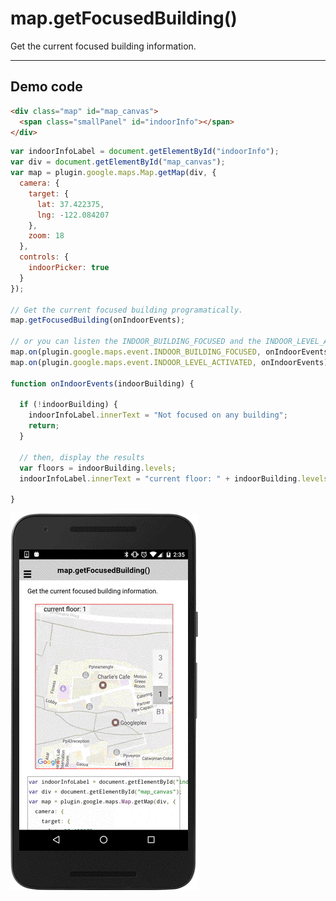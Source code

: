 # map.getFocusedBuilding()

Get the current focused building information.

------------------------------------------------------------

## Demo code

```html
<div class="map" id="map_canvas">
  <span class="smallPanel" id="indoorInfo"></span>
</div>
```

```js
var indoorInfoLabel = document.getElementById("indoorInfo");
var div = document.getElementById("map_canvas");
var map = plugin.google.maps.Map.getMap(div, {
  camera: {
    target: {
      lat: 37.422375,
      lng: -122.084207
    },
    zoom: 18
  },
  controls: {
    indoorPicker: true
  }
});

// Get the current focused building programatically.
map.getFocusedBuilding(onIndoorEvents);

// or you can listen the INDOOR_BUILDING_FOCUSED and the INDOOR_LEVEL_ACTIVATED events.
map.on(plugin.google.maps.event.INDOOR_BUILDING_FOCUSED, onIndoorEvents);
map.on(plugin.google.maps.event.INDOOR_LEVEL_ACTIVATED, onIndoorEvents);

function onIndoorEvents(indoorBuilding) {

  if (!indoorBuilding) {
    indoorInfoLabel.innerText = "Not focused on any building";
    return;
  }

  // then, display the results
  var floors = indoorBuilding.levels;
  indoorInfoLabel.innerText = "current floor: " + indoorBuilding.levels[indoorBuilding.activeLevelIndex].name;

}
```

![](image.gif)
